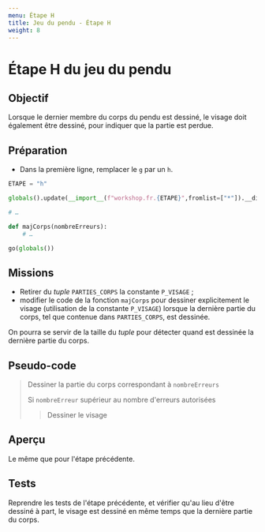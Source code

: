 ```yaml
---
menu: Étape H
title: Jeu du pendu - Étape H
weight: 8
---
```


# Étape H du jeu du pendu

## Objectif

Lorsque le dernier membre du corps du pendu est dessiné, le visage doit également être dessiné, pour indiquer que la partie est perdue.

## Préparation

- Dans la première ligne, remplacer le `g` par un `h`.

```python
ETAPE = "h"

globals().update(__import__(f"workshop.fr.{ETAPE}",fromlist=["*"]).__dict__)

# …

def majCorps(nombreErreurs):    
    # …

go(globals())
```

## Missions

- Retirer du *tuple* `PARTIES_CORPS` la constante `P_VISAGE` ;
- modifier le code de la fonction `majCorps` pour dessiner explicitement le visage (utilisation de la constante `P_VISAGE`) lorsque la dernière partie du corps, tel que contenue dans `PARTIES_CORPS`, est dessinée.

On pourra se servir de la taille du *tuple* pour détecter quand est dessinée la dernière partie du corps.

## Pseudo-code

> Dessiner la partie du corps correspondant à `nombreErreurs`
> 
> Si `nombreErreur` supérieur au nombre d'erreurs autorisées  
> > Dessiner le visage

## Aperçu

Le même que pour l'étape précédente.

## Tests

Reprendre les tests de l'étape précédente, et vérifier qu'au lieu d'être dessiné à part, le visage est dessiné en même temps que la dernière partie du corps.